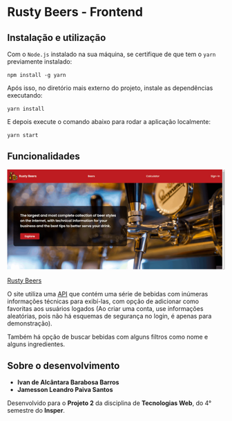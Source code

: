 # Rusty Beers - Frontend

## Instalação e utilização

Com o ``Node.js`` instalado na sua máquina, se certifique de que tem o `yarn` previamente instalado:

```
npm install -g yarn
```

Após isso, no diretório mais externo do projeto, instale as dependências executando:

```
yarn install
```

E depois execute o comando abaixo para rodar a aplicação localmente:

```
yarn start
```

## Funcionalidades

![Rusty Beers](https://github.com/jamessonlps/RustyBeers-Frontend/blob/master/rustybeers.gif)

[Rusty Beers](https://topbeers.herokuapp.com/)

O site utiliza uma [API](https://rustybeers.com/) que contém uma série de bebidas com inúmeras informações técnicas para exibí-las, com opção de adicionar como favoritas aos usuários logados (Ao criar uma conta, use informações aleatórias, pois não há esquemas de segurança no login, é apenas para demonstração).

Também há opção de buscar bebidas com alguns filtros como nome e alguns ingredientes.

## Sobre o desenvolvimento
- **Ivan de Alcântara Barabosa Barros**
- **Jamesson Leandro Paiva Santos**

Desenvolvido para o **Projeto 2** da disciplina de **Tecnologias Web**, do 4° semestre do **Insper**.
